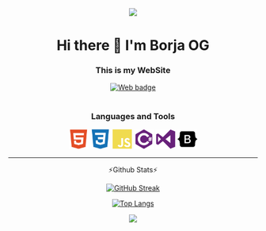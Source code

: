<div id="header" align="center">
    <img src="https://media0.giphy.com/media/qgQUggAC3Pfv687qPC/giphy.gif?cid=ecf05e47s57gbu5ef85agcu5euj3uc562v6yijqwheddsa15&rid=giphy.gif&ct=g" width="350" />
    <h1 align="center">Hi there 👋 I'm Borja OG </h1>
    
</div>
<div id="badges" align="center">
    <h3>  This is my WebSite </h3>
    <a href="https://bogpro.000webhostapp.com/" >
    <img src="https://img.shields.io/website?color=gold&label=BOG&logo=BOG&logoColor=BOG&up_color=orange&url=https%3A%2F%2Fbogpro.000webhostapp.com" target="_blank" alt="Web badge">
</a>
</div>
<h1></h1>
<div align="center">
    <h3> Languages and Tools</h3>
    <div><img src="https://github.com/devicons/devicon/blob/master/icons/html5/html5-plain.svg" widht="40" height="40">
        <img src="https://github.com/devicons/devicon/blob/master/icons/css3/css3-plain.svg" widht="40" height="40">
        <img src="https://github.com/devicons/devicon/blob/master/icons/javascript/javascript-plain.svg" widht="40" height="40">
        <img src="https://github.com/devicons/devicon/blob/master/icons/csharp/csharp-plain.svg" widht="40" height="40">
        <img src="https://github.com/devicons/devicon/blob/master/icons/visualstudio/visualstudio-plain.svg" widht="40" height="40">
        <img src="https://github.com/devicons/devicon/blob/master/icons/bootstrap/bootstrap-plain.svg" widht="40" height="40">   
</div>

---

⚡Github Stats⚡

[![GitHub Streak](http://github-readme-streak-stats.herokuapp.com?user=BorjaOG&theme=city-lights&hide_border=true&date_format=M%20j%5B%2C%20Y%5D)](https://git.io/streak-stats)
    
[![Top Langs](https://github-readme-stats.vercel.app/api/top-langs/?username=BorjaOG&layout=compact&theme=city-lights&hide_border=true&date_format=M%20j%5B%2C%20Y%5D)](https://github.com/anuraghazra/github-readme-stats)
    

<div align="center">
<img height="30em" src="https://komarev.com/ghpvc/?username=BorjaOG&label=proffile%20views&color=blue">
</div>
    


   




